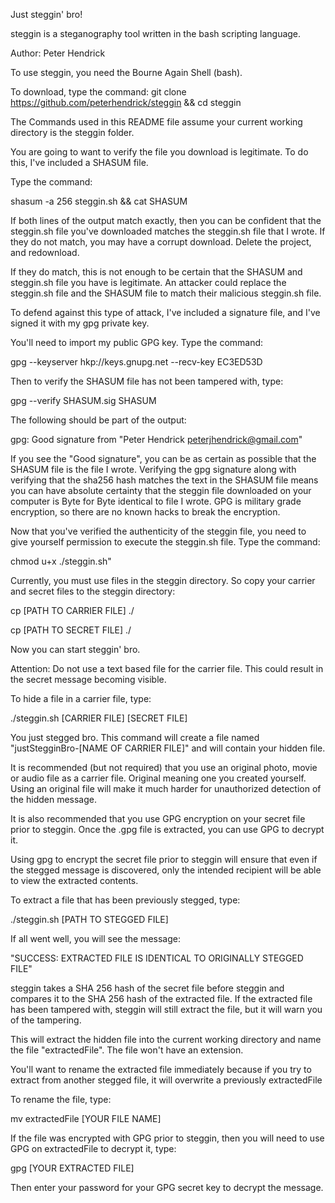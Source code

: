 Just steggin' bro!

steggin is a steganography tool written in the bash scripting language.

Author: Peter Hendrick

To use steggin, you need the Bourne Again Shell (bash).

To download, type the command:
git clone https://github.com/peterhendrick/steggin && cd steggin

The Commands used in this README file assume your current working directory is the steggin folder.

You are going to want to verify the file you download is legitimate. To do
this, I've included a SHASUM file.

Type the command:

shasum -a 256 steggin.sh && cat SHASUM

If both lines of the output match exactly, then you can be confident that the steggin.sh file you've
downloaded matches the steggin.sh file that I wrote. If they do not match, you may have a corrupt download.
Delete the project, and redownload.

If they do match, this is not enough to be certain that the SHASUM and steggin.sh file you have is legitimate.
An attacker could replace the steggin.sh file and the SHASUM file to match their malicious steggin.sh file.

To defend against this type of attack, I've included a signature file, and I've signed it with my gpg private key.

You'll need to import my public GPG key. Type the command:

gpg --keyserver hkp://keys.gnupg.net --recv-key EC3ED53D

Then to verify the SHASUM file has not been tampered with, type:

gpg --verify SHASUM.sig SHASUM

The following should be part of the output:

gpg: Good signature from "Peter Hendrick <peterjhendrick@gmail.com>"

If you see the "Good signature", you can be as certain as possible that the SHASUM file is the file I wrote.
Verifying the gpg signature along with verifying that the sha256 hash matches the text in the SHASUM file means
you can have absolute certainty that the steggin file downloaded on your computer is Byte for Byte identical to
file I wrote. GPG is military grade encryption, so there are no known hacks to break the encryption.

Now that you've verified the authenticity of the steggin file, you need to give yourself permission to execute the steggin.sh file. Type the command:

chmod u+x ./steggin.sh"


Currently, you must use files in the steggin directory. So copy your carrier and secret files to the steggin directory:

cp [PATH TO CARRIER FILE] ./

cp [PATH TO SECRET FILE] ./

Now you can start steggin' bro.

Attention: Do not use a text based file for the carrier file. This could result in the secret message
becoming visible.

To hide a file in a carrier file, type:

./steggin.sh [CARRIER FILE] [SECRET FILE]

You just stegged bro. This command will create a file named "justStegginBro-[NAME OF CARRIER FILE]" and will contain your hidden file.

It is recommended (but not required) that you use an original photo, movie or audio file as a carrier file. Original meaning one you created yourself. Using an original file will make it much harder for unauthorized detection of the hidden message.

It is also recommended that you use GPG encryption on your secret file prior to steggin. Once the .gpg file is extracted, you can use GPG to decrypt it.


Using gpg to encrypt the secret file prior to steggin will ensure that even if the stegged message is discovered,
only the intended recipient will be able to view the extracted contents.


To extract a file that has been previously stegged, type:

./steggin.sh [PATH TO STEGGED FILE]

If all went well, you will see the message:

"SUCCESS: EXTRACTED FILE IS IDENTICAL TO ORIGINALLY STEGGED FILE"

steggin takes a SHA 256 hash of the secret file before steggin and compares it to the SHA 256 hash of the extracted file. If the extracted file has been tampered with, steggin will still extract the file, but it will warn you of the tampering.

This will extract the hidden file into the current working directory and name the file "extractedFile". The file won't have an extension.

You'll want to rename the extracted file immediately because if you try to extract from another stegged file, it will overwrite a previously extractedFile

To rename the file, type:

mv extractedFile [YOUR FILE NAME]

If the file was encrypted with GPG prior to steggin, then you will need to use GPG on extractedFile to decrypt it, type:

gpg [YOUR EXTRACTED FILE]

Then enter your password for your GPG secret key to decrypt the message.
